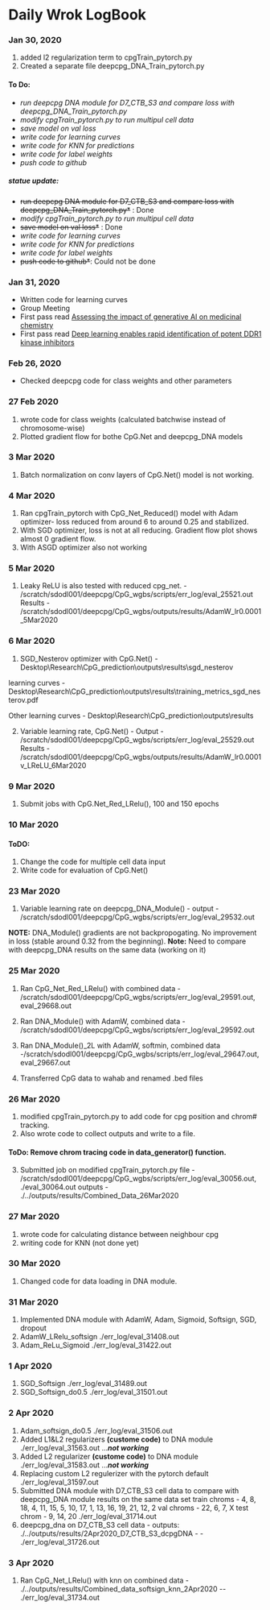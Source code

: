 # Daily Wrok LogBook

### Jan 30, 2020
  1. added l2 regularization term to cpgTrain_pytorch.py
  2. Created a separate file deepcpg_DNA_Train_pytorch.py
  
  #### To Do:
  + *run deepcpg DNA module for D7_CTB_S3 and compare loss with deepcpg_DNA_Train_pytorch.py*
  + *modify cpgTrain_pytorch.py to run multipul cell data*
  + *save model on val loss*
  + *write code for learning curves*
  + *write code for KNN for predictions*
  + *write code for label weights*
  + *push code to github*

  ##### statue update:
  + ~~run deepcpg DNA module for D7_CTB_S3 and compare loss with deepcpg_DNA_Train_pytorch.py*~~ : Done
  + *modify cpgTrain_pytorch.py to run multipul cell data*
  + ~~save model on val loss*~~ : Done
  + *write code for learning curves*
  + *write code for KNN for predictions*
  + *write code for label weights*
  + ~~push code to github*~~: Could not be done
### Jan 31, 2020
+ Written code for learning curves 
+ Group Meeting
+ First pass read [Assessing the impact of generative AI on medicinal chemistry](https://www.nature.com/articles/s41587-020-0418-2#article-info)
+ First pass read [Deep learning enables rapid identification of potent DDR1 kinase inhibitors](https://www.nature.com/articles/s41587-019-0224-x#article-info)

### Feb 26, 2020
  + Checked deepcpg code for class weights and other parameters
  
### 27 Feb 2020
  1. wrote code for class weights (calculated batchwise instead of chromosome-wise)
  1. Plotted gradient flow for bothe CpG.Net and deepcpg_DNA models

### 3 Mar 2020
  1. Batch normalization on conv layers of  CpG.Net() model is not working. 

### 4 Mar 2020
  1. Ran cpgTrain_pytorch with CpG_Net_Reduced() model with Adam optimizer- loss reduced from around 6 to around 0.25 and stabilized. 
  2. With SGD optimizer, loss is not at all reducing. Gradient flow plot shows almost 0 gradient flow.
  3. With ASGD optimizer also not working
  
### 5 Mar 2020
  1. Leaky ReLU is also tested with reduced cpg_net.  - /scratch/sdodl001/deepcpg/CpG_wgbs/scripts/err_log/eval_25521.out
  Results - /scratch/sdodl001/deepcpg/CpG_wgbs/outputs/results/AdamW_lr0.0001_5Mar2020
### 6 Mar 2020
  1. SGD_Nesterov optimizer with CpG.Net() - Desktop\Research\CpG_prediction\outputs\results\sgd_nesterov
    
   learning curves - Desktop\Research\CpG_prediction\outputs\results\training_metrics_sgd_nesterov.pdf
   
   Other learning curves - Desktop\Research\CpG_prediction\outputs\results
   
  2. Variable learning rate, CpG.Net() - Output - /scratch/sdodl001/deepcpg/CpG_wgbs/scripts/err_log/eval_25529.out
  Results - /scratch/sdodl001/deepcpg/CpG_wgbs/outputs/results/AdamW_lr0.0001v_LReLU_6Mar2020

### 9 Mar 2020
  1. Submit jobs with CpG.Net_Red_LRelu(), 100 and 150 epochs
  
### 10 Mar 2020
  #### ToDO:
  1. Change the code for multiple cell data input
  2. Write code for evaluation of CpG.Net()
### 23 Mar 2020
  1. Variable learning rate on deepcpg_DNA_Module() - output - /scratch/sdodl001/deepcpg/CpG_wgbs/scripts/err_log/eval_29532.out

  __NOTE:__ DNA_Module() gradients are not backpropogating. No improvement in loss (stable around 0.32 from the beginning).
  __Note:__ Need to compare with deepcpg_DNA results on the same data (working on it)

### 25 Mar 2020
   1. Ran CpG_Net_Red_LRelu() with combined data - /scratch/sdodl001/deepcpg/CpG_wgbs/scripts/err_log/eval_29591.out, eval_29668.out
   2. Ran DNA_Module() with AdamW, combined data - /scratch/sdodl001/deepcpg/CpG_wgbs/scripts/err_log/eval_29592.out
  
  3. Ran DNA_Module()_2L with AdamW, softmin, combined data -/scratch/sdodl001/deepcpg/CpG_wgbs/scripts/err_log/eval_29647.out, eval_29667.out
  4. Transferred CpG data to wahab and renamed .bed files 
### 26 Mar 2020
  1. modified cpgTrain_pytorch.py to add code for cpg position and chrom# tracking.
  2. Also wrote code to collect outputs and write to a file.
  #### ToDo: Remove chrom tracing code in data_generator() function.
  3. Submitted job on modified cpgTrain_pytorch.py file - /scratch/sdodl001/deepcpg/CpG_wgbs/scripts/err_log/eval_30056.out, ./eval_30064.out
  outputs - ./../outputs/results/Combined_Data_26Mar2020
### 27 Mar 2020
  1. wrote code for calculating distance between neighbour cpg
  2. writing code for KNN (not done yet)
### 30 Mar 2020
  1. Changed code for data loading in DNA module.
### 31 Mar 2020 
  1. Implemented DNA module with AdamW, Adam, Sigmoid, Softsign, SGD, dropout
  2. AdamW_LRelu_softsign ./err_log/eval_31408.out
  3. Adam_ReLu_Sigmoid ./err_log/eval_31422.out
### 1 Apr 2020
  1. SGD_Softsign ./err_log/eval_31489.out
  2. SGD_Softsign_do0.5 ./err_log/eval_31501.out
### 2 Apr 2020
  1. Adam_softsign_do0.5 ./err_log/eval_31506.out
  2. Added L1&L2 regularizers __(custome code)__ to DNA module ./err_log/eval_31563.out   ...*__not working__*
  3. Added L2 regularizer __(custome code)__ to DNA module ./err_log/eval_31583.out   ...__*not working*__
  4. Replacing custom L2 regulerizer with the pytorch default ./err_log/eval_31597.out
  5. Submitted DNA module with D7_CTB_S3 cell data to compare with deepcpg_DNA module results on the same data set train chroms - 4, 8, 18, 4, 11, 15, 5, 10, 17, 1, 13, 16, 19, 21, 12, 2 val chroms - 22, 6, 7, X test chrom - 9, 14, 20 ./err_log/eval_31714.out
  6. deepcpg_dna on D7_CTB_S3 cell data - outputs: ./../outputs/results/2Apr2020_D7_CTB_S3_dcpgDNA  - - 
  ./err_log/eval_31726.out
  
### 3 Apr 2020
  1. Ran CpG_Net_LRelu() with knn on combined data - ./../outputs/results/Combined_data_softsign_knn_2Apr2020 -- ./err_log/eval_31734.out
